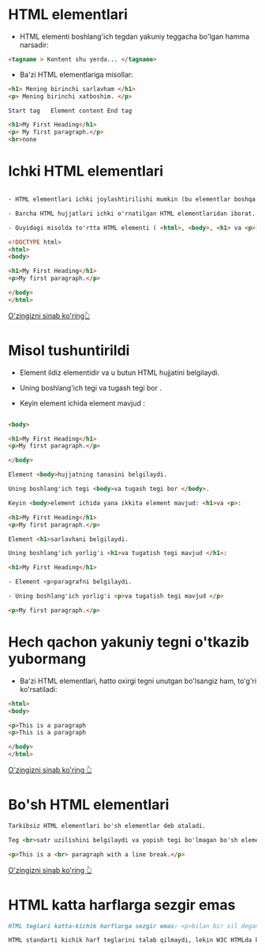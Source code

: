 # HTML elementlari

- HTML elementi boshlang'ich tegdan yakuniy teggacha bo'lgan hamma narsadir:

``` html 
<tagname > Kontent shu yerda... </tagname>
```

- Ba'zi HTML elementlariga misollar:

```html 
<h1> Mening birinchi sarlavham </h1>
<p> Mening birinchi xatboshim. </p>
```

```html 
Start tag	Element content	End tag

<h1>My First Heading</h1>
<p>	My first paragraph.</p>
<br>none
```

# Ichki HTML elementlari

```html 

- HTML elementlari ichki joylashtirilishi mumkin (bu elementlar boshqa elementlarni o'z ichiga olishi mumkinligini anglatadi).

- Barcha HTML hujjatlari ichki o'rnatilgan HTML elementlaridan iborat.

- Quyidagi misolda to'rtta HTML elementi ( <html>, <body>, <h1> va <p>) mavjud:

```

```html
<!DOCTYPE html>
<html>
<body>

<h1>My First Heading</h1>
<p>My first paragraph.</p>

</body>
</html>
```

[O'zingizni sinab ko'ring👆](https://www.w3schools.com/html/tryit.asp?filename=tryhtml_elements)


# Misol tushuntirildi


- Element <html>ildiz elementidir va u butun HTML hujjatini belgilaydi.

- Uning boshlang'ich tegi <html>va tugash tegi bor </html>.

- Keyin <html>element ichida element mavjud <body> :

```html

<body>

<h1>My First Heading</h1>
<p>My first paragraph.</p>

</body>

```


```html
Element <body>hujjatning tanasini belgilaydi.

Uning boshlang'ich tegi <body>va tugash tegi bor </body>.

Keyin <body>element ichida yana ikkita element mavjud: <h1>va <p>:
```

```html 
<h1>My First Heading</h1>
<p>My first paragraph.</p>
```

```html
Element <h1>sarlavhani belgilaydi.

Uning boshlang'ich yorlig'i <h1>va tugatish tegi mavjud </h1>:
```


```html
<h1>My First Heading</h1>
```


```html
- Element <p>paragrafni belgilaydi.

- Uning boshlang'ich yorlig'i <p>va tugatish tegi mavjud </p>
```

```html
<p>My first paragraph.</p>
```

# Hech qachon yakuniy tegni o'tkazib yubormang

- Ba'zi HTML elementlari, hatto oxirgi tegni unutgan bo'lsangiz ham, to'g'ri ko'rsatiladi:

```html 
<html>
<body>

<p>This is a paragraph
<p>This is a paragraph

</body>
</html>
```

[O'zingizni sinab ko'ring 👆](https://www.w3schools.com/html/tryit.asp?filename=tryhtml_no_endtag)

# Bo'sh HTML elementlari


```md
Tarkibsiz HTML elementlari bo'sh elementlar deb ataladi.

Teg <br>satr uzilishini belgilaydi va yopish tegi bo'lmagan bo'sh elementdir:
```

```html
<p>This is a <br> paragraph with a line break.</p>
```

[O'zingizni sinab ko'ring 👆](https://www.w3schools.com/html/tryit.asp?filename=tryhtml_elements_br)


# HTML katta harflarga sezgir emas

```md
HTML teglari katta-kichik harflarga sezgir emas: <p>bilan bir xil degan ma'noni anglatadi <p>.

HTML standarti kichik harf teglarini talab qilmaydi, lekin W3C HTMLda kichik harflarni tavsiya qiladi va XHTML kabi qattiqroq hujjat turlari uchun kichik harflarni talab qiladi .
```



